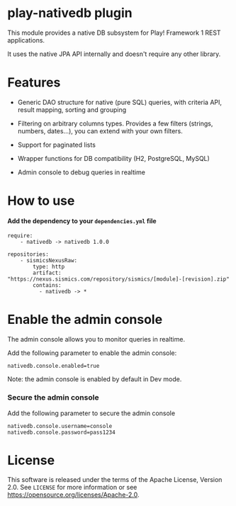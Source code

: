 # play-nativedb plugin

This module provides a native DB subsystem for Play! Framework 1 REST applications.

It uses the native JPA API internally and doesn't require any other library.

# Features

- Generic DAO structure for native (pure SQL) queries, with criteria API, result mapping, sorting and grouping

- Filtering on arbitrary columns types. Provides a few filters (strings, numbers, dates...), you can extend with your own filters.

- Support for paginated lists

- Wrapper functions for DB compatibility (H2, PostgreSQL, MySQL)
 
- Admin console to debug queries in realtime
 
# How to use

####  Add the dependency to your `dependencies.yml` file

```
require:
    - nativedb -> nativedb 1.0.0

repositories:
    - sismicsNexusRaw:
        type: http
        artifact: "https://nexus.sismics.com/repository/sismics/[module]-[revision].zip"
        contains:
          - nativedb -> *
```

# Enable the admin console

The admin console allows you to monitor queries in realtime.

Add the following parameter to enable the admin console:

```
nativedb.console.enabled=true
```

Note: the admin console is enabled by default in Dev mode.

### Secure the admin console

Add the following parameter to secure the admin console

```
nativedb.console.username=console
nativedb.console.password=pass1234
```

# License

This software is released under the terms of the Apache License, Version 2.0. See `LICENSE` for more
information or see <https://opensource.org/licenses/Apache-2.0>.
